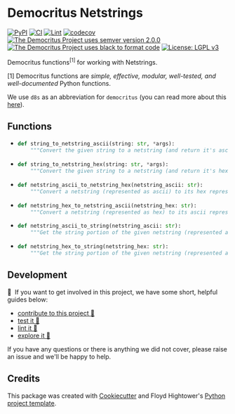# Democritus Netstrings

[![PyPI](https://img.shields.io/pypi/v/d8s-netstrings.svg)](https://pypi.python.org/pypi/d8s-netstrings)
[![CI](https://github.com/democritus-project/d8s-netstrings/workflows/CI/badge.svg)](https://github.com/democritus-project/d8s-netstrings/actions)
[![Lint](https://github.com/democritus-project/d8s-netstrings/workflows/Lint/badge.svg)](https://github.com/democritus-project/d8s-netstrings/actions)
[![codecov](https://codecov.io/gh/democritus-project/d8s-netstrings/branch/main/graph/badge.svg?token=V0WOIXRGMM)](https://codecov.io/gh/democritus-project/d8s-netstrings)
[![The Democritus Project uses semver version 2.0.0](https://img.shields.io/badge/-semver%20v2.0.0-22bfda)](https://semver.org/spec/v2.0.0.html)
[![The Democritus Project uses black to format code](https://img.shields.io/badge/code%20style-black-000000.svg)](https://github.com/psf/black)
[![License: LGPL v3](https://img.shields.io/badge/License-LGPL%20v3-blue.svg)](https://choosealicense.com/licenses/lgpl-3.0/)

Democritus functions<sup>[1]</sup> for working with Netstrings.

[1] Democritus functions are <i>simple, effective, modular, well-tested, and well-documented</i> Python functions.

We use `d8s` as an abbreviation for `democritus` (you can read more about this [here](https://github.com/democritus-project/roadmap#what-is-d8s)).

## Functions

  - ```python
    def string_to_netstring_ascii(string: str, *args):
        """Convert the given string to a netstring (and return it's ascii representation)."""
    ```
  - ```python
    def string_to_netstring_hex(string: str, *args):
        """Convert the given string to a netstring (and return it's hex representation)."""
    ```
  - ```python
    def netstring_ascii_to_netstring_hex(netstring_ascii: str):
        """Convert a netstring (represented as ascii) to its hex representation."""
    ```
  - ```python
    def netstring_hex_to_netstring_ascii(netstring_hex: str):
        """Convert a netstring (represented as hex) to its ascii representation."""
    ```
  - ```python
    def netstring_ascii_to_string(netstring_ascii: str):
        """Get the string portion of the given netstring (represented as ascii)."""
    ```
  - ```python
    def netstring_hex_to_string(netstring_hex: str):
        """Get the string portion of the given netstring (represented as hex)."""
    ```

## Development

👋 &nbsp;If you want to get involved in this project, we have some short, helpful guides below:

- [contribute to this project 🥇][contributing]
- [test it 🧪][local-dev]
- [lint it 🧹][local-dev]
- [explore it 🔭][local-dev]

If you have any questions or there is anything we did not cover, please raise an issue and we'll be happy to help.

## Credits

This package was created with [Cookiecutter](https://github.com/audreyr/cookiecutter) and Floyd Hightower's [Python project template](https://github.com/fhightower-templates/python-project-template).

[contributing]: https://github.com/democritus-project/.github/blob/main/CONTRIBUTING.md#contributing-a-pr-
[local-dev]: https://github.com/democritus-project/.github/blob/main/CONTRIBUTING.md#local-development-
